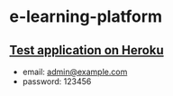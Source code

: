 # e-learning-platform

## [Test application on Heroku](https://e-learning-turvitan.herokuapp.com/)
* email: admin@example.com
* password: 123456